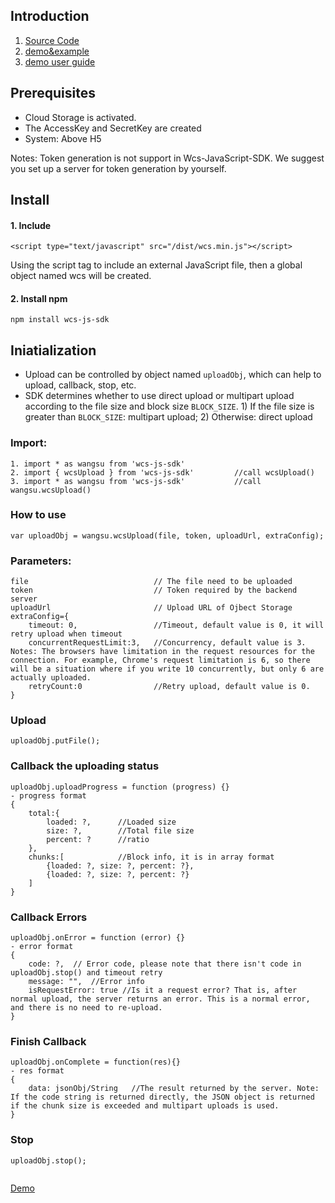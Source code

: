 ## Introduction
1. [Source Code](https://github.com/CDNetworks-Object-Storage/wcs-js-sdk/tree/main/src)
2. [demo&example](https://github.com/CDNetworks-Object-Storage/wcs-js-sdk/tree/main/test/demo1)
3. [demo user guide](https://github.com/CDNetworks-Object-Storage/wcs-js-sdk/blob/main/demo-user%20guide.md)

## Prerequisites
- Cloud Storage is activated.
- The AccessKey and SecretKey are created
- System: Above H5

Notes:
Token  generation is not support in Wcs-JavaScript-SDK. We suggest you set up a server for token generation by yourself. 

## Install
#### 1. Include
```
<script type="text/javascript" src="/dist/wcs.min.js"></script>
```
Using the script tag to include an external JavaScript file, then a global object named wcs will be created.

#### 2. Install npm
```
npm install wcs-js-sdk
```

## Iniatialization
- Upload can be controlled by object named ```uploadObj```, which can help to upload, callback, stop, etc.
- SDK determines whether to use direct upload or multipart upload according to the file size and block size ```BLOCK_SIZE```.    1) If the file size is greater than ```BLOCK_SIZE```: multipart upload; 2) Otherwise: direct upload

### Import:
```
1. import * as wangsu from 'wcs-js-sdk'
2. import { wcsUpload } from 'wcs-js-sdk'         //call wcsUpload()  
3. import * as wangsu from 'wcs-js-sdk'           //call wangsu.wcsUpload()
```
### How to use
```
var uploadObj = wangsu.wcsUpload(file, token, uploadUrl, extraConfig);
```
### Parameters:
```
file                            // The file need to be uploaded
token                           // Token required by the backend server
uploadUrl                       // Upload URL of Ojbect Storage
extraConfig={
    timeout: 0,                 //Timeout, default value is 0, it will retry upload when timeout
    concurrentRequestLimit:3,   //Concurrency, default value is 3. Notes: The browsers have limitation in the request resources for the connection. For example, Chrome's request limitation is 6, so there will be a situation where if you write 10 concurrently, but only 6 are actually uploaded.
    retryCount:0                //Retry upload, default value is 0.
}

```

### Upload
```
uploadObj.putFile();

```

### Callback the uploading status
```
uploadObj.uploadProgress = function (progress) {}
- progress format
{
    total:{
        loaded: ?,      //Loaded size
        size: ?,        //Total file size 
        percent: ?      //ratio
    },
    chunks:[            //Block info, it is in array format 
        {loaded: ?, size: ?, percent: ?},
        {loaded: ?, size: ?, percent: ?}
    ]
}

```

### Callback Errors
```
uploadObj.onError = function (error) {}
- error format
{
    code: ?,  // Error code, please note that there isn't code in uploadObj.stop() and timeout retry
    message: "",  //Error info
    isRequestError: true //Is it a request error? That is, after normal upload, the server returns an error. This is a normal error, and there is no need to re-upload.
}

```

### Finish Callback
```
uploadObj.onComplete = function(res){}
- res format
{
    data: jsonObj/String   //The result returned by the server. Note: If the code string is returned directly, the JSON object is returned if the chunk size is exceeded and multipart uploads is used.
}

```

### Stop
```
uploadObj.stop();


```

[Demo](https://github.com/CDNetworks-Object-Storage/wcs-js-sdk/tree/main/test/demo1)

